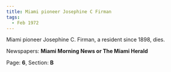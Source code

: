 ```yaml
---  
title: Miami pioneer Josephine C Firman  
tags:  
  - Feb 1972  
---  
```

  
Miami pioneer Josephine C. Firman, a resident since 1898, dies.  
  
Newspapers: **Miami Morning News or The Miami Herald**  
  
Page: **6**, Section: **B** 
